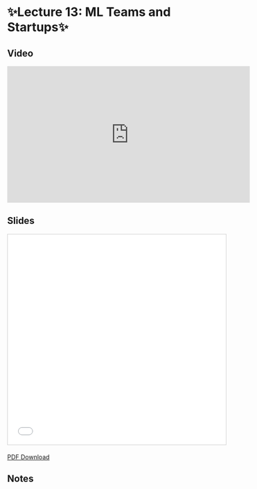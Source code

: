 # ✨Lecture 13: ML Teams and Startups✨

## Video

<iframe width="560" height="315" src="https://www.youtube.com/embed/TODO" frameborder="0" allow="accelerometer; autoplay; clipboard-write; encrypted-media; gyroscope; picture-in-picture" allowfullscreen></iframe>

## Slides

<iframe src="//www.slideshare.net/slideshow/embed_code/key/TODO" width="595" height="485" frameborder="0" marginwidth="0" marginheight="0" scrolling="no" style="border:1px solid #CCC; border-width:1px; margin-bottom:5px; max-width: 100%;" allowfullscreen> </iframe>

[PDF Download](https://drive.google.com/file/d/TODO/view)

## Notes
